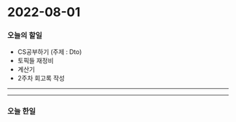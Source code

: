 2022-08-01
==========

### 오늘의 할일
* CS공부하기 (주제 : Dto)
* 토픽들 재정비
* 계산기
* 2주차 회고록 작성

<hr/>
<hr/>

### 오늘 한일